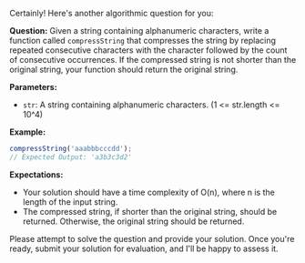 Certainly! Here's another algorithmic question for you:

**Question:** Given a string containing alphanumeric characters, write a function called `compressString` that compresses the string by replacing repeated consecutive characters with the character followed by the count of consecutive occurrences. If the compressed string is not shorter than the original string, your function should return the original string.

**Parameters:**
- `str`: A string containing alphanumeric characters. (1 <= str.length <= 10^4)

**Example:**
```javascript
compressString('aaabbbcccdd');
// Expected Output: 'a3b3c3d2'
```

**Expectations:**
- Your solution should have a time complexity of O(n), where n is the length of the input string.
- The compressed string, if shorter than the original string, should be returned. Otherwise, the original string should be returned.

Please attempt to solve the question and provide your solution. Once you're ready, submit your solution for evaluation, and I'll be happy to assess it.